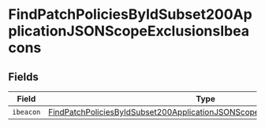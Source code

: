 # FindPatchPoliciesByIdSubset200ApplicationJSONScopeExclusionsIbeacons


## Fields

| Field                                                                                                                                                                                 | Type                                                                                                                                                                                  | Required                                                                                                                                                                              | Description                                                                                                                                                                           |
| ------------------------------------------------------------------------------------------------------------------------------------------------------------------------------------- | ------------------------------------------------------------------------------------------------------------------------------------------------------------------------------------- | ------------------------------------------------------------------------------------------------------------------------------------------------------------------------------------- | ------------------------------------------------------------------------------------------------------------------------------------------------------------------------------------- |
| `ibeacon`                                                                                                                                                                             | [FindPatchPoliciesByIdSubset200ApplicationJSONScopeExclusionsIbeaconsIbeacon](../../models/operations/findpatchpoliciesbyidsubset200applicationjsonscopeexclusionsibeaconsibeacon.md) | :heavy_minus_sign:                                                                                                                                                                    | N/A                                                                                                                                                                                   |